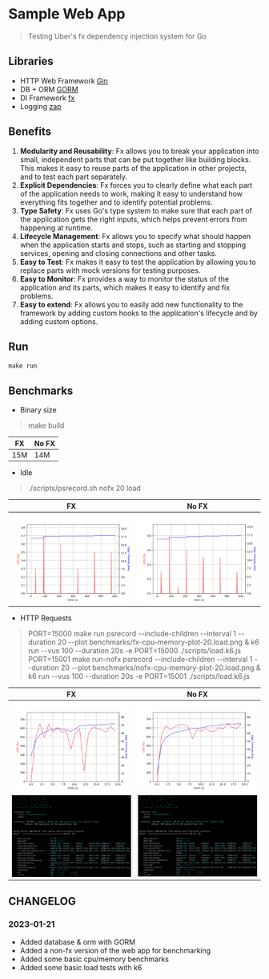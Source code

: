 # Sample Web App

> Testing Uber's fx dependency injection system for Go

## Libraries
- HTTP Web Framework [Gin](https://github.com/gin-gonic/gin)
- DB + ORM [GORM](https://github.com/go-gorm/gorm)
- DI Framework [fx](https://github.com/uber-go/fx)
- Logging [zap](https://github.com/uber-go/zap)

## Benefits
1. **Modularity and Reusability**: Fx allows you to break your application into small, independent parts that can be put together like building blocks. This makes it easy to reuse parts of the application in other projects, and to test each part separately.
2. **Explicit Dependencies**: Fx forces you to clearly define what each part of the application needs to work, making it easy to understand how everything fits together and to identify potential problems.
3. **Type Safety**: Fx uses Go's type system to make sure that each part of the application gets the right inputs, which helps prevent errors from happening at runtime.
4. **Lifecycle Management**: Fx allows you to specify what should happen when the application starts and stops, such as starting and stopping services, opening and closing connections and other tasks.
5. **Easy to Test**: Fx makes it easy to test the application by allowing you to replace parts with mock versions for testing purposes.
6. **Easy to Monitor**: Fx provides a way to monitor the status of the application and its parts, which makes it easy to identify and fix problems.
7. **Easy to extend**: Fx allows you to easily add new functionality to the framework by adding custom hooks to the application's lifecycle and by adding custom options.

## Run

```shell
make run
```

## Benchmarks

- Binary size  

> make build

| FX | No FX |
| -- | -- |
| 15M | 14M |

- Idle

> ./scripts/psrecord.sh <PID> nofx 20 load

| FX | No FX |
| -- | -- |
| ![](./benchmarks/fx-cpu-memory-plot-600.idle.png) | ![](./benchmarks/nofx-cpu-memory-plot-600.idle.png) |

- HTTP Requests

> PORT=15000 make run
> psrecord <PID> --include-children --interval 1 --duration 20 --plot benchmarks/fx-cpu-memory-plot-20.load.png & k6 run --vus 100 --duration 20s -e PORT=15000 ./scripts/load.k6.js
> PORT=15001 make run-nofx
> psrecord <PID> --include-children --interval 1 --duration 20 --plot benchmarks/nofx-cpu-memory-plot-20.load.png & k6 run --vus 100 --duration 20s -e PORT=15001 ./scripts/load.k6.js

| FX | No FX |
| -- | -- |
| ![](./benchmarks/fx-cpu-memory-plot-20.load.png) | ![](./benchmarks/nofx-cpu-memory-plot-20.load.png) |
| ![](./benchmarks/fx-k6-100.png) | ![](./benchmarks/nofx-k6-100.png) |

## CHANGELOG
### 2023-01-21
- Added database & orm with GORM
- Added a non-fx version of the web app for benchmarking
- Added some basic cpu/memory benchmarks
- Added some basic load tests with k6
